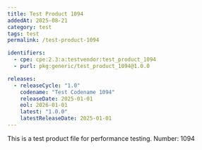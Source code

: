 ```yaml
---
title: Test Product 1094
addedAt: 2025-08-21
category: test
tags: test
permalink: /test-product-1094

identifiers:
  - cpe: cpe:2.3:a:testvendor:test_product_1094
  - purl: pkg:generic/test_product_1094@1.0.0

releases:
  - releaseCycle: "1.0"
    codename: "Test Codename 1094"
    releaseDate: 2025-01-01
    eol: 2026-01-01
    latest: "1.0.0"
    latestReleaseDate: 2025-01-01
---
```


This is a test product file for performance testing. Number: 1094
